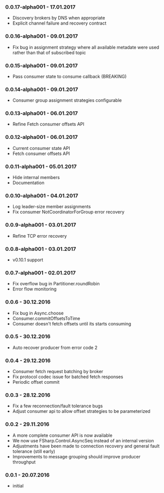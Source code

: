 ### 0.0.17-alpha001 - 17.01.2017

* Discovery brokers by DNS when appropriate
* Explicit channel failure and recovery contract


### 0.0.16-alpha001 - 09.01.2017

* Fix bug in assignment strategy where all available metadate were used rather than that of subscribed topic

### 0.0.15-alpha001 - 09.01.2017

* Pass consumer state to consume callback (BREAKING)

### 0.0.14-alpha001 - 09.01.2017

* Consumer group assignment strategies configurable

### 0.0.13-alpha001 - 06.01.2017

* Refine Fetch consumer offsets API

### 0.0.12-alpha001 - 06.01.2017

* Current consumer state API
* Fetch consumer offsets API

### 0.0.11-alpha001 - 05.01.2017

* Hide internal members
* Documentation

### 0.0.10-alpha001 - 04.01.2017

* Log leader-size member assignments
* Fix consumer NotCoordinatorForGroup error recovery

### 0.0.9-alpha001 - 03.01.2017

* Refine TCP error recovery

### 0.0.8-alpha001 - 03.01.2017

* v0.10.1 support

### 0.0.7-alpha001 - 02.01.2017

* Fix overflow bug in Partitioner.roundRobin
* Error flow monitoring

### 0.0.6 - 30.12.2016

* Fix bug in Async.choose
* Consumer.commitOffsetsToTime
* Consumer doesn't fetch offsets until its starts consuming

### 0.0.5 - 30.12.2016

* Auto recover producer from error code 2

### 0.0.4 - 29.12.2016

* Consumer fetch request batching by broker
* Fix protocol codec issue for batched fetch responses
* Periodic offset commit

### 0.0.3 - 28.12.2016

* Fix a few reconnection/fault tolerance bugs
* Adjust consumer api to allow offset strategies to be parameterized

### 0.0.2 - 29.11.2016

* A more complete consumer API is now available
* We now use FSharp.Control.AsyncSeq instead of an internal version
* Adjustments have been made to connection recovery and general fault tolerance (still early)
* Improvements to message grouping should improve producer throughput

### 0.0.1 - 20.07.2016
* initial
